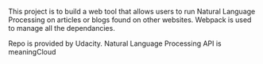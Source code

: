 This project is to build a web tool that allows users to run Natural Language Processing on articles or blogs found on other websites. Webpack is used to manage all the dependancies. 

Repo is provided by Udacity. 
Natural Language Processing API is meaningCloud 

